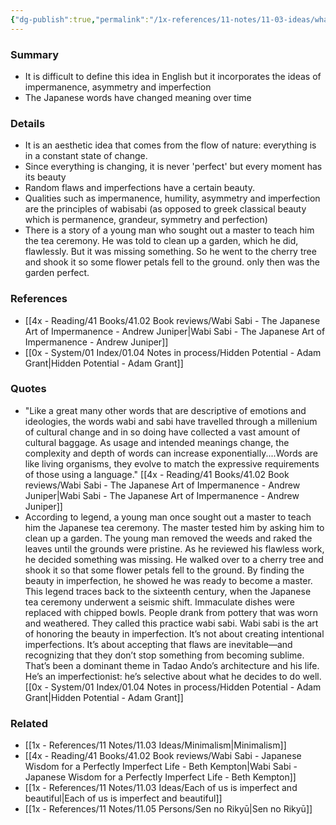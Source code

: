 ```yaml
---
{"dg-publish":true,"permalink":"/1x-references/11-notes/11-03-ideas/what-is-wabisabi/","title":"What is wabisabi","created":"2023-10-18T12:57:12.000+03:00","updated":"2024-05-29T20:31:03.095+03:00"}
---
```



### Summary
- It is difficult to define this idea in English but it incorporates the ideas of impermanence, asymmetry and imperfection
- The Japanese words have changed meaning over time

### Details
- It is an aesthetic idea that comes from the flow of nature: everything is in a constant state of change.
- Since everything is changing, it is never 'perfect' but every moment has its beauty
- Random flaws and imperfections have a certain beauty.
- Qualities such as impermanence, humility, asymmetry and imperfection are the principles of wabisabi (as opposed to greek classical beauty which is permanence, grandeur, symmetry and perfection)
- There is a story of a young man who sought out a master to teach him the tea ceremony. He was told to clean up a garden, which he did, flawlessly. But it was missing something. So he went to the cherry tree and shook it so some flower petals fell to the ground. only then was the garden perfect.

### References
- [[4x - Reading/41 Books/41.02 Book reviews/Wabi Sabi - The Japanese Art of Impermanence - Andrew Juniper\|Wabi Sabi - The Japanese Art of Impermanence - Andrew Juniper]]
- [[0x - System/01 Index/01.04 Notes in process/Hidden Potential - Adam Grant\|Hidden Potential - Adam Grant]]

### Quotes
- "Like a great many other words that are descriptive of emotions and ideologies, the words wabi and sabi have travelled through a millenium of cultural change and in so doing have collected a vast amount of cultural baggage. As usage and intended meanings change, the complexity and depth of words can increase exponentially....Words are like living organisms, they evolve to match the expressive requirements of those using a language." [[4x - Reading/41 Books/41.02 Book reviews/Wabi Sabi - The Japanese Art of Impermanence - Andrew Juniper\|Wabi Sabi - The Japanese Art of Impermanence - Andrew Juniper]]
- According to legend, a young man once sought out a master to teach him the Japanese tea ceremony. The master tested him by asking him to clean up a garden. The young man removed the weeds and raked the leaves until the grounds were pristine. As he reviewed his flawless work, he decided something was missing. He walked over to a cherry tree and shook it so that some flower petals fell to the ground. By finding the beauty in imperfection, he showed he was ready to become a master. This legend traces back to the sixteenth century, when the Japanese tea ceremony underwent a seismic shift. Immaculate dishes were replaced with chipped bowls. People drank from pottery that was worn and weathered. They called this practice wabi sabi. Wabi sabi is the art of honoring the beauty in imperfection. It’s not about creating intentional imperfections. It’s about accepting that flaws are inevitable—and recognizing that they don’t stop something from becoming sublime. That’s been a dominant theme in Tadao Ando’s architecture and his life. He’s an imperfectionist: he’s selective about what he decides to do well. [[0x - System/01 Index/01.04 Notes in process/Hidden Potential - Adam Grant\|Hidden Potential - Adam Grant]]

### Related
- [[1x - References/11 Notes/11.03 Ideas/Minimalism\|Minimalism]]
- [[4x - Reading/41 Books/41.02 Book reviews/Wabi Sabi - Japanese Wisdom for a Perfectly Imperfect Life - Beth Kempton\|Wabi Sabi - Japanese Wisdom for a Perfectly Imperfect Life - Beth Kempton]]
- [[1x - References/11 Notes/11.03 Ideas/Each of us is imperfect and beautiful\|Each of us is imperfect and beautiful]]
- [[1x - References/11 Notes/11.05 Persons/Sen no Rikyū\|Sen no Rikyū]]